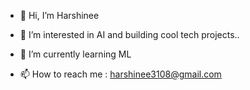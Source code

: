 - 👋 Hi, I’m Harshinee
- 👀 I’m interested in AI and building cool tech projects.. 
- 🌱 I’m currently learning ML

- 📫 How to reach me : harshinee3108@gmail.com


<!---
Harshinee31/Harshinee31 is a ✨ special ✨ repository because its `README.md` (this file) appears on your GitHub profile.
You can click the Preview link to take a look at your changes.
--->
